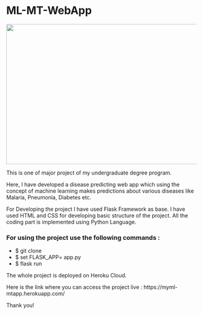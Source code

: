 # ML-MT-WebApp

<img src="https://www.elderresearch.com/hubfs/BLOG_Parkinson%E2%80%99s%20Test%20Recommendation%20Engine.jpg" width="1400" height="370" />
<p> This is one of major project of my undergraduate degree program.</p>
<p>Here, I have developed a disease predicting web app which using the concept of machine learning makes predictions about various diseases like Malaria, Pneumonia, Diabetes etc.</p>
<p> For Developing the project I have used Flask Framework as base. I have used HTML and CSS for developing basic structure of the project.
  All the coding part is implemented using Python Language.</p>
 <h3> For using the project use the following commands : </h3>
 <ul>
  <li> $ git clone <repo link> </li>
  <li> $ set FLASK_APP= app.py</li>
  <li> $ flask run</li>
  </ul>
  
  <p> The whole project is deployed on Heroku Cloud.
  
 <p> Here is the link where you can access the project live : https://myml-mtapp.herokuapp.com/ <p>
  <p> Thank you!</p>
